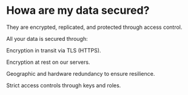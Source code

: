 # Howa are my data secured?

They are encrypted, replicated, and protected through access control.


All your data is secured through:

Encryption in transit via TLS (HTTPS).

Encryption at rest on our servers.

Geographic and hardware redundancy to ensure resilience.

Strict access controls through keys and roles.